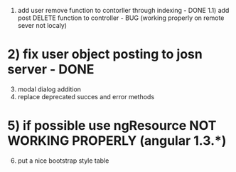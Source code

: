 1) add user remove function to contorller through indexing - DONE
	1.1) add post DELETE function to controller - BUG (working properly on remote sever not localy)
# 2) fix user object posting to josn server - DONE
3) modal dialog addition
4) replace deprecated succes and error methods
# 5) if possible use ngResource NOT WORKING PROPERLY (angular 1.3.*)
6) put a nice bootstrap style table
